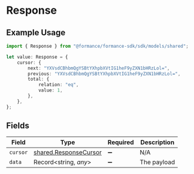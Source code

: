 # Response

## Example Usage

```typescript
import { Response } from "@formance/formance-sdk/sdk/models/shared";

let value: Response = {
    cursor: {
        next: "YXVsdCBhbmQgYSBtYXhpbXVtIG1heF9yZXN1bHRzLol=",
        previous: "YXVsdCBhbmQgYSBtYXhpbXVtIG1heF9yZXN1bHRzLol=",
        total: {
            relation: "eq",
            value: 1,
        },
    },
};
```

## Fields

| Field                                                                 | Type                                                                  | Required                                                              | Description                                                           |
| --------------------------------------------------------------------- | --------------------------------------------------------------------- | --------------------------------------------------------------------- | --------------------------------------------------------------------- |
| `cursor`                                                              | [shared.ResponseCursor](../../../sdk/models/shared/responsecursor.md) | :heavy_minus_sign:                                                    | N/A                                                                   |
| `data`                                                                | Record<string, *any*>                                                 | :heavy_minus_sign:                                                    | The payload                                                           |